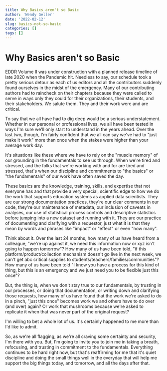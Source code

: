 ```yaml
---
title: Why Basics aren't so Basic
author: 'Wendy Geller'
date: '2022-02-12'
slug: basics-not-so-basic
categories: []
tags: []
---
```


# Why Basics aren't so Basic

EDDR Volume II was under construction with a planned release timeline of late
2020 when the Pandemic hit. Needless to say, our schedule took a pretty serious
detour as each of us editors and all the contributors suddenly found ourselves
in the midst of the emergency. Many of our contributing authors had to raincheck
on their chapters because they were called to serve in ways only they could for
their organizations, their students, and their stakeholders.  We salute them.
They and their work were and are critical.

To say that we all have had to dig deep would be a serious understatement.
Whether in our personal or professional lives, we all have been tested in ways
I'm sure we'll only start to understand in the years ahead. Over the last two,
though, I'm fairly confident that we all can say we've had to "just make it
work" more than once when the stakes were higher than your average work day.

It's situations like these where we have to rely on the "muscle memory" of our
grounding in the fundamentals to see us through. When we're tired and stressed,
and the folks that we're working with and for are tired and stressed, that's
when our discipline and commitments to "the basics" or "the fundamentals" of our
work have often saved the day.

These basics are the knowledge, training, skills, and expertise that not
everyone has and that provide a very special, scientific edge to how we do the
work that supports education systems as applied data scientists. They are our
strong documentation practices, they're our clear comments in our code, they're
our maintenance of metadata, our inclusion of caveats in analyses, our use of
statistical process controls and descriptive statistics before jumping into a
new dataset and running with it. They are our practice of documenting and
clarifying with a requestor, just what it is that they mean by words and phrases
like "impact" or "effect" or even "how many".

Think about it.  Over the last 24 months, how many of us have heard from a
colleague, "we're up against it, we need this information now or xyz isn't going
to happen tomorrow"?  How many of us have been told, "if this
platform/product/collection mechanism doesn't go live in the next week, we can't
get abc critical supplies to students/teachers/families/communities"? How many
of us have been told "I know you have a process for this kind of thing, but this
is an emergency and we just need you to be flexible just this once"?

But, the thing is, when we don't stay true to our fundamentals, by trusting in
our processes, or doing that documentation, or writing down and clarifying those
requests, how many of us have found that the work we're asked to do in a pinch,
"just this once" becomes work we and others have to do over (and over) again? Or
work that mushrooms because we're asked to replicate it when that was never part
of the original request?

I'm willing to bet a whole lot of us. It's certainly happened to me more than
I'd like to admit.

So, as we're all flagging, as we're all craving some certainty and security, I'm
there with you. But, I'm going to invite you to join me in taking a breath,
refocusing, and trusting in commitment to the fundamentals.  Everything
continues to be hard right now, but that's reaffirming for me that it's quiet
discipline and doing the small things well in the everyday that will help me
support the big things today, and tomorrow, and all the days after that.
